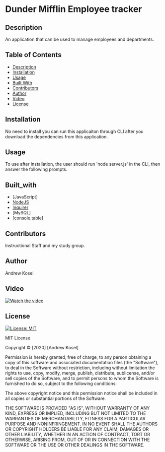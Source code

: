 # Dunder Mifflin Employee tracker

## Description

An application that can be used to manage employees and departments.
  
## Table of Contents
* [Description](#description)
* [Installation](#installation)
* [Usage](#usage)
* [Built With](#built_with)
* [Contributors](#contributors)
* [Author](#author)
* [Video](#video)
* [License](#license)


## Installation

No need to install you can run this applicaiton through CLI after you download the dependencies from this application.

## Usage

To use after installation, the user should run 'node server.js' in the CLI, then answer the following prompts.

## Built_with

* [JavaScript]
* [NodeJS](https://nodejs.org/en/)
* [Inquirer](https://www.npmjs.com/package/inquirer)
* [MySQL]
* [console.table]

## Contributors

Instructional Staff and my study group.
  
## Author

Andrew Kosel

## Video

[![Watch the video](https://user-images.githubusercontent.com/70727213/96809407-a86ff680-13cf-11eb-9eaa-1bf51a0c191b.png)](https://www.youtube.com/watch?v=fMbRPdYtagM&feature=youtu.be)

## License

[![License: MIT](https://img.shields.io/badge/License-MIT-blue.svg)](https://opensource.org/licenses/MIT)

MIT License

Copyright &copy; [2020] [Andrew Kosel]

Permission is hereby granted, free of charge, to any person obtaining a copy
of this software and associated documentation files (the "Software"), to deal
in the Software without restriction, including without limitation the rights
to use, copy, modify, merge, publish, distribute, sublicense, and/or sell
copies of the Software, and to permit persons to whom the Software is
furnished to do so, subject to the following conditions:

The above copyright notice and this permission notice shall be included in all
copies or substantial portions of the Software.

THE SOFTWARE IS PROVIDED "AS IS", WITHOUT WARRANTY OF ANY KIND, EXPRESS OR
IMPLIED, INCLUDING BUT NOT LIMITED TO THE WARRANTIES OF MERCHANTABILITY,
FITNESS FOR A PARTICULAR PURPOSE AND NONINFRINGEMENT. IN NO EVENT SHALL THE
AUTHORS OR COPYRIGHT HOLDERS BE LIABLE FOR ANY CLAIM, DAMAGES OR OTHER
LIABILITY, WHETHER IN AN ACTION OF CONTRACT, TORT OR OTHERWISE, ARISING FROM,
OUT OF OR IN CONNECTION WITH THE SOFTWARE OR THE USE OR OTHER DEALINGS IN THE
SOFTWARE.